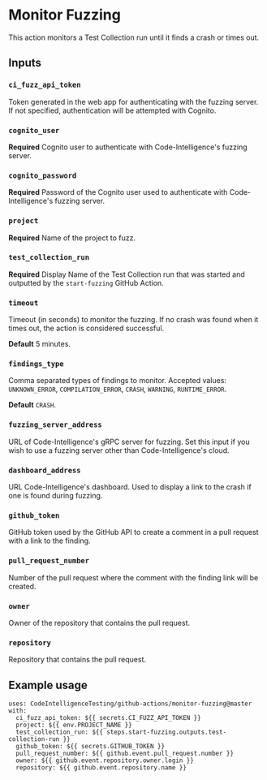 # Monitor Fuzzing

This action monitors a Test Collection run until it finds a crash or times out.

## Inputs

### `ci_fuzz_api_token`

Token generated in the web app for authenticating with the fuzzing server.
If not specified, authentication will be attempted with Cognito.

### `cognito_user`

**Required** Cognito user to authenticate with Code-Intelligence's fuzzing server.

### `cognito_password`

**Required** Password of the Cognito user used to authenticate with Code-Intelligence's fuzzing server.

### `project`

**Required** Name of the project to fuzz.

### `test_collection_run`

**Required** Display Name of the Test Collection run that was started and outputted by the `start-fuzzing` GitHub Action.

### `timeout`

Timeout (in seconds) to monitor the fuzzing. If no crash was found when it times out, the action is considered successful.

**Default** 5 minutes.

### `findings_type`

Comma separated types of findings to monitor. Accepted values: `UNKNOWN_ERROR`, `COMPILATION_ERROR`, `CRASH`, `WARNING`, `RUNTIME_ERROR`.

**Default** `CRASH`.

### `fuzzing_server_address`

URL of Code-Intelligence's gRPC server for fuzzing.
Set this input if you wish to use a fuzzing server other than Code-Intelligence's cloud.

### `dashboard_address`

URL Code-Intelligence's dashboard. Used to display a link to the crash if one is found during fuzzing. 

### `github_token`

GitHub token used by the GitHub API to create a comment in a pull request with a link to the finding.

### `pull_request_number`

Number of the pull request where the comment with the finding link will be created.

### `owner`

Owner of the repository that contains the pull request.

### `repository`

Repository that contains the pull request.

## Example usage

```
uses: CodeIntelligenceTesting/github-actions/monitor-fuzzing@master
with:
  ci_fuzz_api_token: ${{ secrets.CI_FUZZ_API_TOKEN }}
  project: ${{ env.PROJECT_NAME }}
  test_collection_run: ${{ steps.start-fuzzing.outputs.test-collection-run }}
  github_token: ${{ secrets.GITHUB_TOKEN }}
  pull_request_number: ${{ github.event.pull_request.number }}
  owner: ${{ github.event.repository.owner.login }}
  repository: ${{ github.event.repository.name }}
```
